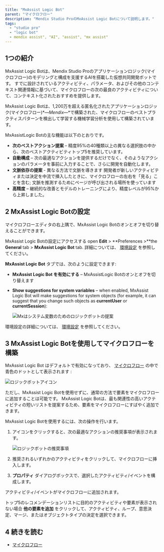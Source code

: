 ```yaml
---
title: "MxAssist Logic Bot"
parent: "マイクロフロー"
description: "Mendix Studio ProのMxAssist Logic Botについて説明します。"
tags:
  - "studio pro"
  - "logic bot"
  - mendix assist", "AI", "assist", "mx assist"
---
```


## 1つの紹介

MxAssist Logic Botは、Mendix Studio Proのアプリケーションロジック(マイクロフロー)のモデリングと構成を支援するAIを搭載した仮想共同開発ボットです。 すでに設計されているアクティビティ、パラメータ、およびその他のコンテキスト関連情報に基づいて、マイクロフローの次の最良のアクティビティについて、コンテキスト化されたおすすめを提供します。

MxAssist Logic Botは、1,200万を超える匿名化されたアプリケーションロジック(マイクロフロー)*—*Mendix*—*で構築された、マイクロフローのベストプラクティスパターンを検出して学習する機械学習分析を使用して構築されています。

MxAssistLogic Botの主な機能は以下のとおりです。

* **次のベストアクション提案** – 精度95%の40種類以上の異なる選択肢の中から、次のベストアクティビティトップ5を推奨しています。
* **自動構成** – 次の最適なアクションを提供するだけでなく、そのようなアクションのパラメータを事前に入力することで、さらに開発を自動化します。
* **文脈依存の提案** - 異なる方法で文脈を導きます 開発者が新しいアクティビティまたは決定を中流で挿入したときに、マイクロフローの左右を「見る」ことを含む; 文脈を推測するためにページが呼び出される場所を使っています
* **高精度** – 継続的な改善とモデルのトレーニングにより、精度レベルが95%から上昇しました。

## 2 MxAssist Logic Botの設定

マイクロフローエディタの右上隅で、MxAssist Logic Botのオンとオフを切り替えることができます。

MxAssist Logic Botの設定にアクセスする open **Edit** > **Preferences >**the **General** tab > **MxAssist Logic Bot** tab. 詳細については、 [環境設定](preferences-dialog) を参照してください。

**MxAssist Logic Bot** タブでは、次のように設定できます:

* **MxAssist Logic Bot を有効にする** – MxAssistLogic Botのオンとオフを切り替えます

* **Show suggestions for system variables** – when enabled, MxAssist Logic Bot will make suggestions for system objects (for example, it can suggest that you change such objects as **currentUser** or **currentSession**):

    ![Mxはシステム変数のためのロジックボットの提案](attachments/mx-assist-logic-bot/mx-assist-system-variables.png)

環境設定の詳細については、 [環境設定](preferences-dialog) を参照してください。

## 3 MxAssist Logic Botを使用してマイクロフローを構築

MxAssist Logic Bot はデフォルトで有効になっており、 [マイクロフロー](microflows) の中で青色のドットとして表示されます :

![ロジックボットアイコン](attachments/mx-assist-logic-bot/mendix-assist-icon.png)

ただし、MxAssist Logic Botを使用せずに、通常の方法で要素をマイクロフローに追加することは可能です。 MxAssist Logic Botは、最も関連性の高いアクティビティの短いリストを提案するため、要素をマイクロフローにすばやく追加できます。

MxAssist Logic Botを使用するには、次の操作を行います。

1. アイコンをクリックすると、次の最適なアクションの推奨事項が表示されます。

    ![ロジックボットの推奨事項](attachments/mx-assist-logic-bot/mx-assist-recommendations.png)

2. 推奨されるいずれかのアクティビティをクリックして、マイクロフローに挿入します。

3. **プロパティ** ダイアログボックスで、選択したアクティビティ/イベントを構成します。

アクティビティ/イベントがマイクロフローに追加されます。

トップ5のレコメンデーションリストに目的のアクティビティや要素が表示されない場合 **他の要素を追加** をクリックして、アクティビティ、ループ、意思決定、マージ、またはオブジェクトタイプの決定を選択できます。

## 4 続きを読む

* [マイクロフロー](マイクロフロー)
